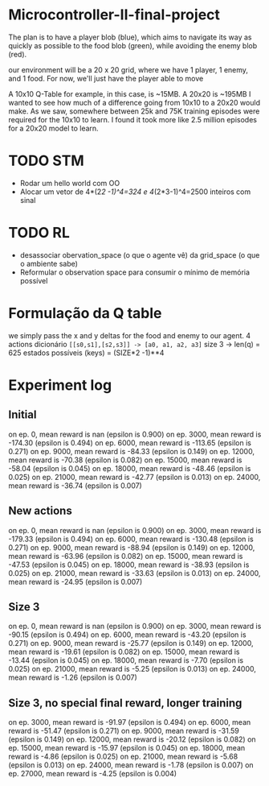 # Microcontroller-II-final-project

The plan is to have a player blob (blue), which aims to navigate its way as quickly as possible to the food blob (green), while avoiding the enemy blob (red).

 our environment will be a 20 x 20 grid, where we have 1 player, 1 enemy, and 1 food. For now, we'll just have the player able to move

A 10x10 Q-Table for example, in this case, is ~15MB. A 20x20 is ~195MB
I wanted to see how much of a difference going from 10x10 to a 20x20 would make. As we saw, somewhere between 25k and 75K training episodes were required for the 10x10 to learn. I found it took more like 2.5 million episodes for a 20x20 model to learn.


# TODO STM
* Rodar um hello world com OO
* Alocar um vetor de 4*(2*2 -1)^4=324 e 4*(2*3-1)^4=2500 inteiros com sinal

# TODO RL
* desassociar obervation_space (o que o agente vê) da grid_space (o que o ambiente sabe)
* Reformular o observation space para consumir o mínimo de memória possível

# Formulação da Q table
we simply pass the x and y deltas for the food and enemy to our agent.
4 actions
dicionário `[[s0,s1],[s2,s3]] -> [a0, a1, a2, a3]`
size 3 -> len(q) = 625 estados possíveis (keys) = (SIZE*2 -1)**4

# Experiment log
## Initial
on ep. 0, mean reward is nan (epsilon is 0.900)
on ep. 3000, mean reward is -174.30 (epsilon is 0.494)
on ep. 6000, mean reward is -113.65 (epsilon is 0.271)
on ep. 9000, mean reward is -84.33 (epsilon is 0.149)
on ep. 12000, mean reward is -70.38 (epsilon is 0.082)
on ep. 15000, mean reward is -58.04 (epsilon is 0.045)
on ep. 18000, mean reward is -48.46 (epsilon is 0.025)
on ep. 21000, mean reward is -42.77 (epsilon is 0.013)
on ep. 24000, mean reward is -36.74 (epsilon is 0.007)

## New actions
on ep. 0, mean reward is nan (epsilon is 0.900)
on ep. 3000, mean reward is -179.33 (epsilon is 0.494)
on ep. 6000, mean reward is -130.48 (epsilon is 0.271)
on ep. 9000, mean reward is -88.94 (epsilon is 0.149)
on ep. 12000, mean reward is -63.96 (epsilon is 0.082)
on ep. 15000, mean reward is -47.53 (epsilon is 0.045)
on ep. 18000, mean reward is -38.93 (epsilon is 0.025)
on ep. 21000, mean reward is -33.63 (epsilon is 0.013)
on ep. 24000, mean reward is -24.95 (epsilon is 0.007)

## Size 3
on ep. 0, mean reward is nan (epsilon is 0.900)
on ep. 3000, mean reward is -90.15 (epsilon is 0.494)
on ep. 6000, mean reward is -43.20 (epsilon is 0.271)
on ep. 9000, mean reward is -25.77 (epsilon is 0.149)
on ep. 12000, mean reward is -19.61 (epsilon is 0.082)
on ep. 15000, mean reward is -13.44 (epsilon is 0.045)
on ep. 18000, mean reward is -7.70 (epsilon is 0.025)
on ep. 21000, mean reward is -5.25 (epsilon is 0.013)
on ep. 24000, mean reward is -1.26 (epsilon is 0.007)

## Size 3, no special final reward, longer training
on ep. 3000, mean reward is -91.97 (epsilon is 0.494)
on ep. 6000, mean reward is -51.47 (epsilon is 0.271)
on ep. 9000, mean reward is -31.59 (epsilon is 0.149)
on ep. 12000, mean reward is -20.12 (epsilon is 0.082)
on ep. 15000, mean reward is -15.97 (epsilon is 0.045)
on ep. 18000, mean reward is -4.86 (epsilon is 0.025)
on ep. 21000, mean reward is -5.68 (epsilon is 0.013)
on ep. 24000, mean reward is -1.78 (epsilon is 0.007)
on ep. 27000, mean reward is -4.25 (epsilon is 0.004)